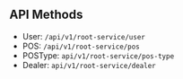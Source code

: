 ## API Methods
* User: <code>/api/v1/root-service/user</code>
* POS: <code>/api/v1/root-service/pos</code>
* POSType: <code>api/v1/root-service/pos-type</code>
* Dealer: <code>api/v1/root-service/dealer</code>